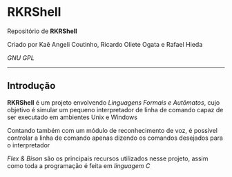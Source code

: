 # RKRShell

Repositório de **RKRShell**

Criado por Kaê Angeli Coutinho, Ricardo Oliete Ogata e Rafael Hieda

_GNU GPL_

___

## Introdução

**RKRShell** é um projeto envolvendo _Linguagens Formais e Autômatos_, cujo objetivo é simular um pequeno interpretador de linha de comando capaz de ser executado em ambientes Unix e Windows

Contando também com um módulo de reconhecimento de voz, é possível controlar a linha de comando apenas dizendo os comandos desejados para o interpretador  

_Flex & Bison_ são os principais recursos utilizados nesse projeto, assim como toda a programação é feita em _linguagem C_